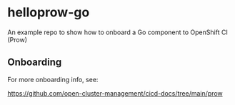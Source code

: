 # helloprow-go
An example repo to show how to onboard a Go component to OpenShift CI (Prow)

## Onboarding
For more onboarding info, see:

<https://github.com/open-cluster-management/cicd-docs/tree/main/prow>
